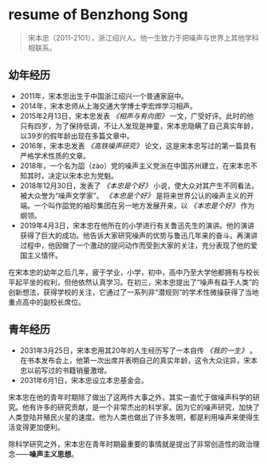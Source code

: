 # resume of Benzhong Song

> 宋本忠（2011-2101），浙江绍兴人。他一生致力于把噪声与世界上其他学科相联系。

## 幼年经历
- 2011年，宋本忠出生于中国浙江绍兴一个普通家庭中。
- 2014年，宋本忠师从上海交通大学博士李宏烨学习相声。
- 2015年2月13日，宋本忠发表 *《相声与有向图》* 一文，广受好评。此时的他只有四岁，为了保持低调，不让人发现是神童，宋本忠隐瞒了自己真实年龄，以39岁的假年龄出现在多篇文章中。
- 2016年，宋本忠发表 *《高铁噪声研究》* 论文，这是宋本忠写过的第一篇具有严格学术性质的文章。
- 2018年，一个名为㗊（zào）党的噪声主义党派在中国苏州建立，在宋本忠不知其时，决定以宋本忠为党魁。
- 2018年12月30日，发表了 *《本忠是个好》* 小说，使大众对其产生不同看法，被大众誉为“噪声文学家”。 *《本忠是个好》* 是将来世界公认的噪声主义的开端。一个叫作㗊党的袖珍集团在另一地方发展开来，以 *《本忠是个好》* 作为纲领。
- 2019年4月3日，宋本忠在他所在的小学进行有关鲁迅先生的演讲。他的演讲获得了巨大的成功。他告诉大家研究噪声的优势与鲁迅几年来的奋斗。再演讲过程中，他因做了一个激动的提问动作而受到大家的关注，充分表现了他的爱国主义情怀。

在宋本忠的幼年之后几年，疲于学业，小学，初中，高中乃至大学他都拥有与校长平起平坐的权利，但他依然认真学习。在初三，宋本忠提出了“噪声有益于人类”的创新想法，获得学校的关注，它通过了一系列非“潜规则”的学术性微操获得了当地重点高中的副校长席位。

## 青年经历
- 2031年3月25日，宋本忠用其20年的人生经历写了一本自传 *《我的一生》* 。在书本发布会上，他第一次出席并表明自己的真实年龄，这令大众诧异，宋本忠以前写过的书籍销量激增。
- 2031年6月1日，宋本忠设立本忠基金会。

宋本忠在他的青年时期除了做出了这两件大事之外，其实一直忙于做噪声科学的研究。他有许多的研究贡献，是一个非常杰出的科学家。因为它的噪声研究，加快了人类登陆并殖民火星的速度。他为人类也做出了许多发明，都是利用噪声来使得生活变得更加便利。

除科学研究之外，宋本忠在青年时期最重要的事情就是提出了非常创造性的政治理念——**噪声主义思想**。

